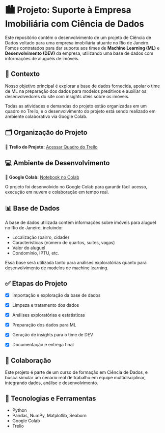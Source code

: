 # 🏙️ Projeto: Suporte à Empresa Imobiliária com Ciência de Dados

Este repositório contém o desenvolvimento de um projeto de Ciência de Dados voltado para uma empresa imobiliária atuante no Rio de Janeiro. Fomos contratados para dar suporte aos times de **Machine Learning (ML)** e **Desenvolvimento (DEV)** da empresa, utilizando uma base de dados com informações de aluguéis de imóveis.

## 📌 Contexto

Nosso objetivo principal é explorar a base de dados fornecida, apoiar o time de ML na preparação dos dados para modelos preditivos e auxiliar os desenvolvedores do site com insights úteis sobre os imóveis.

Todas as atividades e demandas do projeto estão organizadas em um quadro no Trello, e o desenvolvimento do projeto está sendo realizado em ambiente colaborativo via Google Colab.


## 🗂️ Organização do Projeto

🔗 **Trello do Projeto:**
[Acessar Quadro do Trello](https://trello.com/b/chpdacNC/projeto-empresa-imobiliaria)


## 💻 Ambiente de Desenvolvimento

🔗 **Google Colab:**
[Notebook no Colab](https://colab.research.google.com/drive/1HflxbmGPlmre5cHX-TeSsV_NtG7-ZY1y#scrollTo=4RSqoT2aaSLy)

O projeto foi desenvolvido no Google Colab para garantir fácil acesso, execução em nuvem e colaboração em tempo real.


## 📊 Base de Dados

A base de dados utilizada contém informações sobre imóveis para aluguel no Rio de Janeiro, incluindo:

* Localização (bairro, cidade)
* Características (número de quartos, suítes, vagas)
* Valor do aluguel
* Condomínio, IPTU, etc.

Essa base será utilizada tanto para análises exploratórias quanto para desenvolvimento de modelos de machine learning.


## ✅ Etapas do Projeto

* [x] Importação e exploração da base de dados
* [x] Limpeza e tratamento dos dados
* [x] Análises exploratórias e estatísticas
* [x] Preparação dos dados para ML
* [x] Geração de insights para o time de DEV
* [x] Documentação e entrega final


## 🤝 Colaboração

Este projeto é parte de um curso de formação em Ciência de Dados, e busca simular um cenário real de trabalho em equipe multidisciplinar, integrando dados, análise e desenvolvimento.


## 🧠 Tecnologias e Ferramentas

* Python
* Pandas, NumPy, Matplotlib, Seaborn
* Google Colab
* Trello



